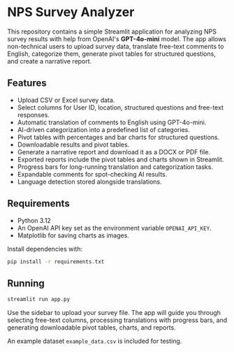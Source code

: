 # NPS Survey Analyzer

This repository contains a simple Streamlit application for analyzing NPS survey results with help from OpenAI's **GPT-4o-mini** model. The app allows non-technical users to upload survey data, translate free-text comments to English, categorize them, generate pivot tables for structured questions, and create a narrative report.

## Features

- Upload CSV or Excel survey data.
- Select columns for User ID, location, structured questions and free-text responses.
- Automatic translation of comments to English using GPT-4o-mini.
- AI-driven categorization into a predefined list of categories.
- Pivot tables with percentages and bar charts for structured questions.
- Downloadable results and pivot tables.
- Generate a narrative report and download it as a DOCX or PDF file.
- Exported reports include the pivot tables and charts shown in Streamlit.
- Progress bars for long-running translation and categorization tasks.
- Expandable comments for spot-checking AI results.
- Language detection stored alongside translations.

## Requirements

- Python 3.12
- An OpenAI API key set as the environment variable `OPENAI_API_KEY`.
- Matplotlib for saving charts as images.

Install dependencies with:

```bash
pip install -r requirements.txt
```

## Running

```bash
streamlit run app.py
```

Use the sidebar to upload your survey file. The app will guide you through selecting free-text columns, processing translations with progress bars, and generating downloadable pivot tables, charts, and reports.

An example dataset `example_data.csv` is included for testing.
